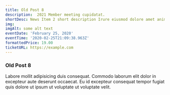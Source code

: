 ```yaml
---
title: Old Post 8
description:  2021 Member meeting cupidatat.
shortDesc: News Item 2 short description Irure eiusmod dolore amet anim non laboris amet.
img: 
imgAlt: some alt text
eventDate: 'February 25, 2020'
eventTime: '2020-02-25T21:09:38.963Z'
formattedPrice: 19.00
ticketURL: https://example.com
---
```


### Old Post 8

Labore mollit adipisicing duis consequat. Commodo laborum elit dolor in excepteur aute deserunt occaecat. Eu id excepteur consequat tempor fugiat quis dolore ut ipsum ut voluptate ut voluptate velit.
